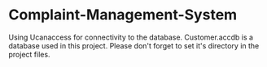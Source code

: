 # Complaint-Management-System
Using Ucanaccess for connectivity to the database.
Customer.accdb is a database used in this project. Please don't forget to set it's directory in the project files.
